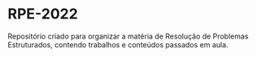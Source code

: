 # RPE-2022
 
 Repositório criado para organizar a matéria de Resolução de Problemas Estruturados, contendo trabalhos e conteúdos passados em aula.
